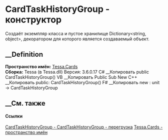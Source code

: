 # CardTaskHistoryGroup - конструктор
Создаёт экземпляр класса и пустое хранилище Dictionary<string, object>,
декоратором для которого является создаваемый объект.
## __Definition
 **Пространство имён:** [Tessa.Cards](N_Tessa_Cards.htm)  
 **Сборка:** Tessa (в Tessa.dll) Версия: 3.6.0.17
C# __Копировать
     public CardTaskHistoryGroup()
VB __Копировать
     Public Sub New
C++ __Копировать
     public:
    CardTaskHistoryGroup()
F# __Копировать
     new : unit -> CardTaskHistoryGroup
##  __См. также
#### Ссылки
[CardTaskHistoryGroup - ](T_Tessa_Cards_CardTaskHistoryGroup.htm)
[CardTaskHistoryGroup -
перегрузка](Overload_Tessa_Cards_CardTaskHistoryGroup__ctor.htm)
[Tessa.Cards - пространство имён](N_Tessa_Cards.htm)
